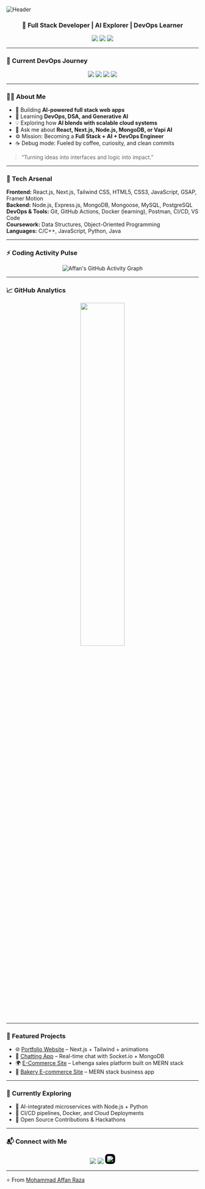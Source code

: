 ![Header](https://capsule-render.vercel.app/api?type=waving&color=0:2b1055,100:7597de&height=180&section=header&text=Mohammad%20Affan%20Raza&fontSize=40&fontColor=fff)

<!-- <h1 align="center">Hey 👋, I'm Mohammad Affan Raza</h1> -->
<h3 align="center">🚀 Full Stack Developer | AI Explorer | DevOps Learner</h3>

<p align="center">
  <a href="https://github.com/affanraza84"><img src="https://img.shields.io/github/followers/affanraza84?label=Follow&style=social"></a>
  <a href="https://www.linkedin.com/in/mohammad-affan-raza-b6039b288?utm_source=share&utm_campaign=share_via&utm_content=profile&utm_medium=android_app"><img src="https://img.shields.io/badge/LinkedIn-Connect-blue"></a>
  <a href="mailto:affanraza8081@gmail.com"><img src="https://img.shields.io/badge/Email-Contact%20Me-red"></a>
</p>

---

### 🧩 Current DevOps Journey  
<p align="center">
  <img src="https://img.shields.io/badge/Docker-Learning-informational?style=for-the-badge&logo=docker&logoColor=white&color=2496ED" />
  <img src="https://img.shields.io/badge/CI/CD-Building-informational?style=for-the-badge&logo=githubactions&logoColor=white&color=181717" />
  <img src="https://img.shields.io/badge/Cloud-Exploring-informational?style=for-the-badge&logo=aws&logoColor=white&color=FF9900" />
  <img src="https://img.shields.io/badge/Linux-Improving-informational?style=for-the-badge&logo=linux&logoColor=white&color=FCC624" />
</p>

---

### 👨‍💻 About Me  
- 🔭 Building **AI-powered full stack web apps**  
- 🌱 Learning **DevOps, DSA, and Generative AI**  
- 💡 Exploring how **AI blends with scalable cloud systems**  
- 💬 Ask me about **React, Next.js, Node.js, MongoDB, or Vapi AI**  
- ⚙️ Mission: Becoming a **Full Stack + AI + DevOps Engineer**  
- ☕ Debug mode: Fueled by coffee, curiosity, and clean commits  

> “Turning ideas into interfaces and logic into impact.”

---

### 🧠 Tech Arsenal  
**Frontend:** React.js, Next.js, Tailwind CSS, HTML5, CSS3, JavaScript, GSAP, Framer Motion  
**Backend:** Node.js, Express.js, MongoDB, Mongoose, MySQL, PostgreSQL  
**DevOps & Tools:** Git, GitHub Actions, Docker (learning), Postman, CI/CD, VS Code  
**Coursework:** Data Structures, Object-Oriented Programming  
**Languages:** C/C++, JavaScript, Python, Java  

---

### ⚡ Coding Activity Pulse  
<p align="center">
  <img src="https://github-readme-activity-graph.vercel.app/graph?username=affanraza84&theme=tokyo-night" alt="Affan's GitHub Activity Graph" />
</p>

---

### 📈 GitHub Analytics  
<p align="center">
  <img width="48%" src="https://github-readme-stats.vercel.app/api?username=anuraghazra" />
<!-- <img width="48%" src="https://streak-stats.demolab.com/?user=affanraza84&theme=tokyonight" /> -->

</p>

---

### 💼 Featured Projects  
- 🌐 [Portfolio Website](https://affan-portfolio-kappa.vercel.app) – Next.js + Tailwind + animations  
- 🤖 [Chatting App](https://chatting-app-smoky-zeta.vercel.app/) – Real-time chat with Socket.io + MongoDB  
- 🌍 [E-Commerce Site](https://lehenga-s-ite-pxx6.vercel.app) – Lehenga sales platform built on MERN stack  
- 🛒 [Bakery E-commerce Site](https://kajal-products-new-v7eq.vercel.app) – MERN stack business app  

---

### 🚀 Currently Exploring  
- 🧱 AI-integrated microservices with Node.js + Python  
- 🧰 CI/CD pipelines, Docker, and Cloud Deployments  
- 💬 Open Source Contributions & Hackathons  

---

### 📬 Connect with Me  
<p align="center">
  <a href="https://www.linkedin.com/in/mohammad-affan-raza-b6039b288?utm_source=share&utm_campaign=share_via&utm_content=profile&utm_medium=android_app"><img src="https://img.icons8.com/color/48/000000/linkedin.png"/></a>
  <a href="mailto:affanraza8081@gmail.com"><img src="https://img.icons8.com/color/48/000000/gmail.png"/></a>
  <a href="https://x.com/AffanRaza485434?t=eUFzGZNdjLS63ccgEBTIPA&s=09"><img src="https://img.icons8.com/ios-filled/48/ffffff/x.png" style="background-color:#000; border-radius:8px; padding:5px;"/></a>
</p>

---

⭐️ From [Mohammad Affan Raza](https://github.com/affanraza84)
